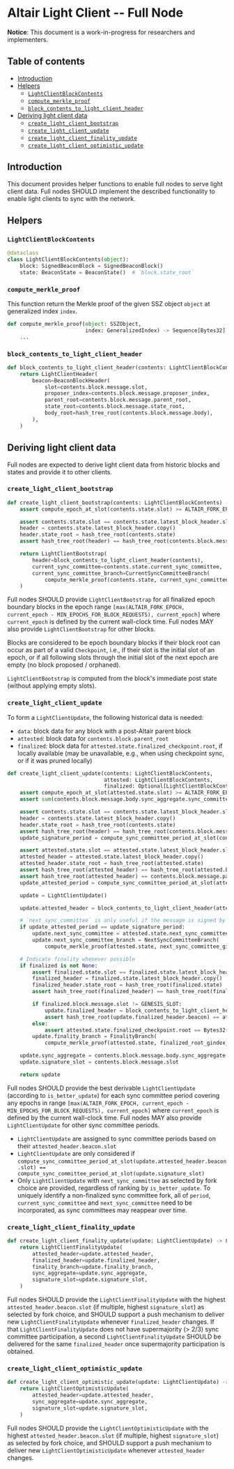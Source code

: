 # Altair Light Client -- Full Node

**Notice**: This document is a work-in-progress for researchers and implementers.

## Table of contents

<!-- TOC -->
<!-- START doctoc generated TOC please keep comment here to allow auto update -->
<!-- DON'T EDIT THIS SECTION, INSTEAD RE-RUN doctoc TO UPDATE -->

- [Introduction](#introduction)
- [Helpers](#helpers)
  - [`LightClientBlockContents`](#lightclientblockcontents)
  - [`compute_merkle_proof`](#compute_merkle_proof)
  - [`block_contents_to_light_client_header`](#block_contents_to_light_client_header)
- [Deriving light client data](#deriving-light-client-data)
  - [`create_light_client_bootstrap`](#create_light_client_bootstrap)
  - [`create_light_client_update`](#create_light_client_update)
  - [`create_light_client_finality_update`](#create_light_client_finality_update)
  - [`create_light_client_optimistic_update`](#create_light_client_optimistic_update)

<!-- END doctoc generated TOC please keep comment here to allow auto update -->
<!-- /TOC -->

## Introduction

This document provides helper functions to enable full nodes to serve light client data. Full nodes SHOULD implement the described functionality to enable light clients to sync with the network.

## Helpers

### `LightClientBlockContents`

```python
@dataclass
class LightClientBlockContents(object):
    block: SignedBeaconBlock = SignedBeaconBlock()
    state: BeaconState = BeaconState()  # `block.state_root`
```

### `compute_merkle_proof`

This function return the Merkle proof of the given SSZ object `object` at generalized index `index`.

```python
def compute_merkle_proof(object: SSZObject,
                         index: GeneralizedIndex) -> Sequence[Bytes32]:
    ...
```

### `block_contents_to_light_client_header`

```python
def block_contents_to_light_client_header(contents: LightClientBlockContents) -> LightClientHeader:
    return LightClientHeader(
        beacon=BeaconBlockHeader(
            slot=contents.block.message.slot,
            proposer_index=contents.block.message.proposer_index,
            parent_root=contents.block.message.parent_root,
            state_root=contents.block.message.state_root,
            body_root=hash_tree_root(contents.block.message.body),
        ),
    )
```

## Deriving light client data

Full nodes are expected to derive light client data from historic blocks and states and provide it to other clients.

### `create_light_client_bootstrap`

```python
def create_light_client_bootstrap(contents: LightClientBlockContents) -> LightClientBootstrap:
    assert compute_epoch_at_slot(contents.state.slot) >= ALTAIR_FORK_EPOCH

    assert contents.state.slot == contents.state.latest_block_header.slot
    header = contents.state.latest_block_header.copy()
    header.state_root = hash_tree_root(contents.state)
    assert hash_tree_root(header) == hash_tree_root(contents.block.message)

    return LightClientBootstrap(
        header=block_contents_to_light_client_header(contents),
        current_sync_committee=contents.state.current_sync_committee,
        current_sync_committee_branch=CurrentSyncCommitteeBranch(
            compute_merkle_proof(contents.state, current_sync_committee_gindex_at_slot(contents.state.slot))),
    )
```

Full nodes SHOULD provide `LightClientBootstrap` for all finalized epoch boundary blocks in the epoch range `[max(ALTAIR_FORK_EPOCH, current_epoch - MIN_EPOCHS_FOR_BLOCK_REQUESTS), current_epoch]` where `current_epoch` is defined by the current wall-clock time. Full nodes MAY also provide `LightClientBootstrap` for other blocks.

Blocks are considered to be epoch boundary blocks if their block root can occur as part of a valid `Checkpoint`, i.e., if their slot is the initial slot of an epoch, or if all following slots through the initial slot of the next epoch are empty (no block proposed / orphaned).

`LightClientBootstrap` is computed from the block's immediate post state (without applying empty slots).

### `create_light_client_update`

To form a `LightClientUpdate`, the following historical data is needed:
- `data`: block data for any block with a post-Altair parent block
- `attested`: block data for `contents.block.parent_root`
- `finalized`: block data for `attested.state.finalized_checkpoint.root`, if locally available (may be unavailable, e.g., when using checkpoint sync, or if it was pruned locally)

```python
def create_light_client_update(contents: LightClientBlockContents,
                               attested: LightClientBlockContents,
                               finalized: Optional[LightClientBlockContents]) -> LightClientUpdate:
    assert compute_epoch_at_slot(attested.state.slot) >= ALTAIR_FORK_EPOCH
    assert sum(contents.block.message.body.sync_aggregate.sync_committee_bits) >= MIN_SYNC_COMMITTEE_PARTICIPANTS

    assert contents.state.slot == contents.state.latest_block_header.slot
    header = contents.state.latest_block_header.copy()
    header.state_root = hash_tree_root(contents.state)
    assert hash_tree_root(header) == hash_tree_root(contents.block.message)
    update_signature_period = compute_sync_committee_period_at_slot(contents.block.message.slot)

    assert attested.state.slot == attested.state.latest_block_header.slot
    attested_header = attested.state.latest_block_header.copy()
    attested_header.state_root = hash_tree_root(attested.state)
    assert hash_tree_root(attested_header) == hash_tree_root(attested.block.message)
    assert hash_tree_root(attested_header) == contents.block.message.parent_root
    update_attested_period = compute_sync_committee_period_at_slot(attested.block.message.slot)

    update = LightClientUpdate()

    update.attested_header = block_contents_to_light_client_header(attested)

    # `next_sync_committee` is only useful if the message is signed by the current sync committee
    if update_attested_period == update_signature_period:
        update.next_sync_committee = attested.state.next_sync_committee
        update.next_sync_committee_branch = NextSyncCommitteeBranch(
            compute_merkle_proof(attested.state, next_sync_committee_gindex_at_slot(attested.state.slot)))

    # Indicate finality whenever possible
    if finalized is not None:
        assert finalized.state.slot == finalized.state.latest_block_header.slot
        finalized_header = finalized.state.latest_block_header.copy()
        finalized_header.state_root = hash_tree_root(finalized.state)
        assert hash_tree_root(finalized_header) == hash_tree_root(finalized.block.message)

        if finalized.block.message.slot != GENESIS_SLOT:
            update.finalized_header = block_contents_to_light_client_header(finalized)
            assert hash_tree_root(update.finalized_header.beacon) == attested.state.finalized_checkpoint.root
        else:
            assert attested.state.finalized_checkpoint.root == Bytes32()
        update.finality_branch = FinalityBranch(
            compute_merkle_proof(attested.state, finalized_root_gindex_at_slot(attested.state.slot)))

    update.sync_aggregate = contents.block.message.body.sync_aggregate
    update.signature_slot = contents.block.message.slot

    return update
```

Full nodes SHOULD provide the best derivable `LightClientUpdate` (according to `is_better_update`) for each sync committee period covering any epochs in range `[max(ALTAIR_FORK_EPOCH, current_epoch - MIN_EPOCHS_FOR_BLOCK_REQUESTS), current_epoch]` where `current_epoch` is defined by the current wall-clock time. Full nodes MAY also provide `LightClientUpdate` for other sync committee periods.

- `LightClientUpdate` are assigned to sync committee periods based on their `attested_header.beacon.slot`
- `LightClientUpdate` are only considered if `compute_sync_committee_period_at_slot(update.attested_header.beacon.slot) == compute_sync_committee_period_at_slot(update.signature_slot)`
- Only `LightClientUpdate` with `next_sync_committee` as selected by fork choice are provided, regardless of ranking by `is_better_update`. To uniquely identify a non-finalized sync committee fork, all of `period`, `current_sync_committee` and `next_sync_committee` need to be incorporated, as sync committees may reappear over time.

### `create_light_client_finality_update`

```python
def create_light_client_finality_update(update: LightClientUpdate) -> LightClientFinalityUpdate:
    return LightClientFinalityUpdate(
        attested_header=update.attested_header,
        finalized_header=update.finalized_header,
        finality_branch=update.finality_branch,
        sync_aggregate=update.sync_aggregate,
        signature_slot=update.signature_slot,
    )
```

Full nodes SHOULD provide the `LightClientFinalityUpdate` with the highest `attested_header.beacon.slot` (if multiple, highest `signature_slot`) as selected by fork choice, and SHOULD support a push mechanism to deliver new `LightClientFinalityUpdate` whenever `finalized_header` changes. If that `LightClientFinalityUpdate` does not have supermajority (> 2/3) sync committee participation, a second `LightClientFinalityUpdate` SHOULD be delivered for the same `finalized_header` once supermajority participation is obtained.

### `create_light_client_optimistic_update`

```python
def create_light_client_optimistic_update(update: LightClientUpdate) -> LightClientOptimisticUpdate:
    return LightClientOptimisticUpdate(
        attested_header=update.attested_header,
        sync_aggregate=update.sync_aggregate,
        signature_slot=update.signature_slot,
    )
```

Full nodes SHOULD provide the `LightClientOptimisticUpdate` with the highest `attested_header.beacon.slot` (if multiple, highest `signature_slot`) as selected by fork choice, and SHOULD support a push mechanism to deliver new `LightClientOptimisticUpdate` whenever `attested_header` changes.
